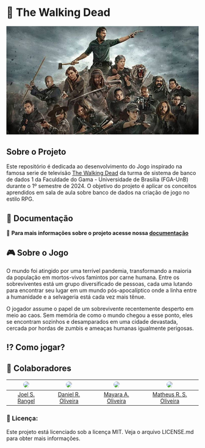 # 🧟 The Walking Dead

![logo](docs/assets/planejamento/The-Walking-Dead.jpg)


## Sobre o Projeto

Este repositório é dedicada ao desenvolvimento do Jogo inspirado na famosa serie de televisão [The Walking Dead](https://www.youtube.com/watch?v=6Z6ijZa3EXw)  da turma de sistema de banco de dados 1 da Faculdade do Gama - Universidade de Brasília (FGA-UnB) durante o 1º semestre de 2024. O objetivo do projeto é aplicar os conceitos aprendidos em sala de aula sobre banco de dados na criação de jogo no estilo RPG.

## 📄 Documentação
:open_file_folder: **Para mais informações sobre o projeto acesse nossa <a href="https://sbd1.github.io/2024.1-The_Walking_Dead/#/">documentação</a>**

## 🎮 Sobre o Jogo

O mundo foi atingido por uma terrível pandemia, transformando a maioria da população em mortos-vivos famintos por carne humana. Entre os sobreviventes está um grupo diversificado de pessoas, cada uma lutando para encontrar seu lugar em um mundo pós-apocalíptico onde a linha entre a humanidade e a selvageria está cada vez mais tênue.

O jogador assume o papel de um sobrevivente recentemente desperto em meio ao caos. Sem memória de como o mundo chegou a esse ponto, eles se encontram sozinhos e desamparados em uma cidade devastada, cercada por hordas de zumbis e ameaças humanas igualmente perigosas.

## :interrobang: Como jogar?

## :handshake: Colaboradores

| <img src="https://avatars.githubusercontent.com/u/98978800?v=4" width="100px" style="border-radius: 50%;"> | <img src="https://avatars.githubusercontent.com/u/71887425?v=4" width="100px" style="border-radius: 50%;"> | <img src="https://avatars.githubusercontent.com/u/67807684?v=4" width="100px" style="border-radius: 50%;"> | <img src="https://avatars.githubusercontent.com/u/108437995?v=4" width="100px" style="border-radius: 50%;"> |
|:----------------------------------------------------------:|:------------------------------------------------:|:-------------------------------------------------------------:|:----------------------------------------------------:|
|[Joel S. Rangel](https://github.com/JoelSRangel)      | [Daniel R. Oliveira](https://github.com/DanRocha18)     | [Mayara A. Oliveira](https://github.com/Mayara-tech.png)      | [Matheus R. S. Oliveira](https://github.com/matheusfga)      |

### 📝 Licença:

Este projeto está licenciado sob a licença MIT. Veja o arquivo LICENSE.md para obter mais informações.





